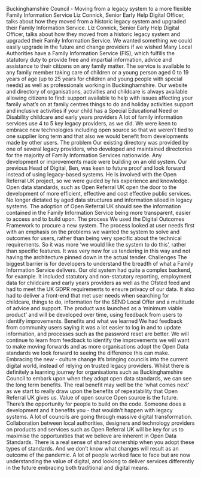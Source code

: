 Buckinghamshire Council - Moving from a legacy system to a more flexible Family Information Service
Liz Connick,  Senior Early Help Digital Officer, talks about how they moved from a historic legacy system and upgraded their Family Information Service.
Liz Connick,  Senior Early Help Digital Officer, talks about how they moved from a historic legacy system and upgraded their Family Information Service.
We wanted something we could easily upgrade in the future and change providers if we wished
Many Local Authorities have a Family Information Service (FIS), which fulfills the statutory duty to provide free and impartial information, advice and assistance to their citizens on any family matter. The service is available to any family member taking care of children or a young person aged 0 to 19 years of age (up to 25 years for children and young people with special needs) as well as professionals working in Buckinghamshire. Our website and directory of organisations, activities and childcare is always available allowing citizens to find:
support available to help with issues affecting your family
what’s on at family centres
things to do and holiday activities
support and inclusive activities if your child has a Special Educational Need or Disability
childcare and early years providers
A lot of family information services use 4 to 5 key legacy providers, as we did. We were keen to embrace new technologies including open source so that we weren’t tied to one supplier long term and that also we would benefit from developments made by other users.
The problem
Our existing directory was provided by one of several legacy providers, who developed and maintained directories for the majority of Family Information Services nationwide. Any development or improvements made were building on an old system. Our previous Head of Digital, Ben, was keen to future proof and look forward instead of using legacy-based systems. He is involved with the Open Referral UK project, so we were guided by his experience and knowledge. 
Open data standards, such as Open Referral UK open the door to the development of more efficient, effective and cost effective public services. No longer dictated by aged data structures and information siloed in legacy systems. The adoption of Open Referral UK should see the information contained in the Family Information Service being more transparent, easier to access and to build upon.
The process
We used the Digital Outcomes Framework to procure a new system. The process looked at user needs first with an emphasis on the problems we wanted the system to solve and outcomes for users, rather than being very specific about the technical requirements.  So it was more ‘we would like the system to do this’, rather than specific features. It was very new for us tendering in this way and not having the architecture pinned down in the actual tender.
Challenges
 The biggest barrier is for developers to understand the breadth of what a Family Information Service delivers. Our old system had quite a complex backend, for example. It included statutory and non-statutory reporting, employment data for childcare and early years providers as well as the Ofsted feed and had to meet the UK GDPR requirements to ensure privacy of our data. It also had to deliver a front-end that met user needs when searching for childcare, things to do, information for the SEND Local Offer and a multitude of advice and support. The product was launched as a ‘minimum viable product’ and will be developed over time, using feedback from users to identify improvements.
Benefits and what we learned
We had feedback from community users saying it was a lot easier to log in and to update information, and processes such as the password reset are better. We will continue to learn from feedback to identify the improvements we will want to make moving forwards and as more organisations adopt the Open Data standards we look forward to seeing the difference this can make.
Embracing the new - culture change
It’s bringing councils into the current digital world, instead of relying on trusted legacy providers.
Whilst there is definitely a learning journey for organisations such as Buckinghamshire Council to embark upon when they adopt open data standards, we can see the long term benefits. The real benefit may well be the ‘what comes next’ as we start to really draw upon the benefits of repeatability that Open Referral UK gives us.
Value of open source
Open source is the future. There’s the opportunity for people to build on the code. Someone does a development and it benefits you - that wouldn’t happen with legacy systems.
A lot of councils are going through massive digital transformation.
Collaboration between local authorities, designers and technology providers 
on products and services such as Open Referral UK will be key for us to maximise the opportunities that we believe are inherent in Open Data Standards. There is a real sense of shared ownership when you adopt these types of standards.
And we don’t know what changes will result as an outcome of the pandemic. A lot of people worked face to face  but are now understanding the value of digital, and looking to deliver services differently in the future embracing both traditional and digital means.